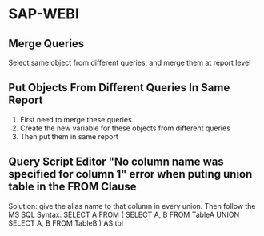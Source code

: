 # SAP-WEBI

## Merge Queries
   Select same object from different queries, and merge them at report level
   
## Put Objects From Different Queries In Same Report
   1. First need to merge these queries.
   2. Create the new variable for these objects from different queries
   3. Then put them in same report

## Query Script Editor "No column name was specified for column 1" error when puting union table in the FROM Clause
   Solution: give the alias name to that column in every union.
   Then follow the MS SQL Syntax:
   SELECT A
   FROM
   (
       SELECT A, B FROM TableA
       UNION
       SELECT A, B FROM TableB
   ) AS tbl
